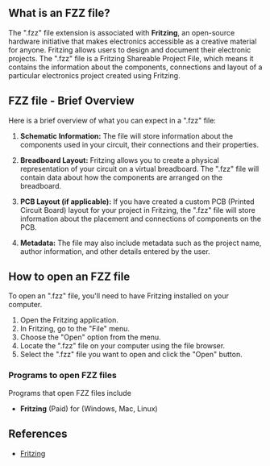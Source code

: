 ## What is an FZZ file?

The ".fzz" file extension is associated with **Fritzing**, an open-source hardware initiative that makes electronics accessible as a creative material for anyone. Fritzing allows users to design and document their electronic projects. The ".fzz" file is a Fritzing Shareable Project File, which means it contains the information about the components, connections and layout of a particular electronics project created using Fritzing.

 ##  FZZ file - Brief Overview

 Here is a brief overview of what you can expect in a ".fzz" file:

1.  **Schematic Information:** The file will store information about the components used in your circuit, their connections and their properties.
    
2.  **Breadboard Layout:** Fritzing allows you to create a physical representation of your circuit on a virtual breadboard. The ".fzz" file will contain data about how the components are arranged on the breadboard.
    
3.  **PCB Layout (if applicable):** If you have created a custom PCB (Printed Circuit Board) layout for your project in Fritzing, the ".fzz" file will store information about the placement and connections of components on the PCB.
    
4.  **Metadata:** The file may also include metadata such as the project name, author information, and other details entered by the user.

## How to open an FZZ file

To open an ".fzz" file, you'll need to have Fritzing installed on your computer. 

1. Open the Fritzing application.
2. In Fritzing, go to the "File" menu.
3. Choose the "Open" option from the menu.
4. Locate the ".fzz" file on your computer using the file browser.
5. Select the ".fzz" file you want to open and click the "Open" button.

### Programs to open FZZ files

Programs that open FZZ files include

- **Fritzing** (Paid) for (Windows, Mac, Linux)

## References
* [Fritzing](https://fritzing.org/)
